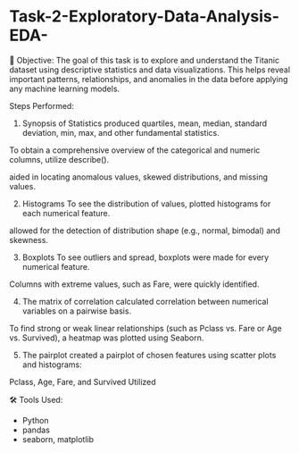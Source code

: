 # Task-2-Exploratory-Data-Analysis-EDA-

🎯 Objective:
The goal of this task is to explore and understand the Titanic dataset using descriptive statistics and data visualizations. This helps reveal important patterns, relationships, and anomalies in the data before applying any machine learning models.

 Steps Performed:
1. Synopsis of Statistics
produced quartiles, mean, median, standard deviation, min, max, and other fundamental statistics.

To obtain a comprehensive overview of the categorical and numeric columns, utilize describe().

aided in locating anomalous values, skewed distributions, and missing values.

2. Histograms
To see the distribution of values, plotted histograms for each numerical feature.

allowed for the detection of distribution shape (e.g., normal, bimodal) and skewness.

3. Boxplots
To see outliers and spread, boxplots were made for every numerical feature.

Columns with extreme values, such as Fare, were quickly identified.

4. The matrix of correlation
calculated correlation between numerical variables on a pairwise basis.

To find strong or weak linear relationships (such as Pclass vs. Fare or Age vs. Survived), a heatmap was plotted using Seaborn.

5. The pairplot
created a pairplot of chosen features using scatter plots and histograms:

Pclass, Age, Fare, and Survived Utilized



🛠 Tools Used:

- Python
- pandas
- seaborn, matplotlib
